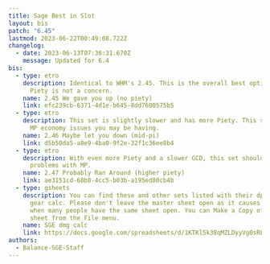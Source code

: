 ```yaml
---
title: Sage Best in Slot
layout: bis
patch: "6.45"
lastmod: 2023-06-22T00:49:08.722Z
changelog:
  - date: 2023-06-13T07:36:31.670Z
    message: Updated for 6.4
bis:
  - type: etro
    description: Identical to WHM's 2.45. This is the overall best option for DPS if
      Piety is not a concern.
    name: 2.45 We gave you up (no piety)
    link: efc239cb-6371-4d1e-b645-8dd7600575b5
  - type: etro
    description: This set is slightly slower and has more Piety. This should fix any
      MP economy issues you may be having.
    name: 2.46 Maybe let you down (mid-pi)
    link: d5b50da5-a8e9-4ba0-9f2e-32f1c36ee8b4
  - type: etro
    description: With even more Piety and a slower GCD, this set should give you no
      problems with MP.
    name: 2.47 Probably Ran Around (higher piety)
    link: ae3151cd-68b8-4cc5-b03b-a195ed80cb4b
  - type: gsheets
    description: You can find these and other sets listed with their dps in the SGE
      gear calc. Please don't leave the master sheet open as it causes slowdown
      when many people have the same sheet open. You can Make a Copy of the
      sheet from the File menu.
    name: SGE dmg calc
    link: https://docs.google.com/spreadsheets/d/1KTKl5k38qMZLDyyVg0sRLqtt4zddDzEAFJaKxyKaF3Y/edit#gid=873110083
authors:
  - Balance-SGE-Staff
---
```

